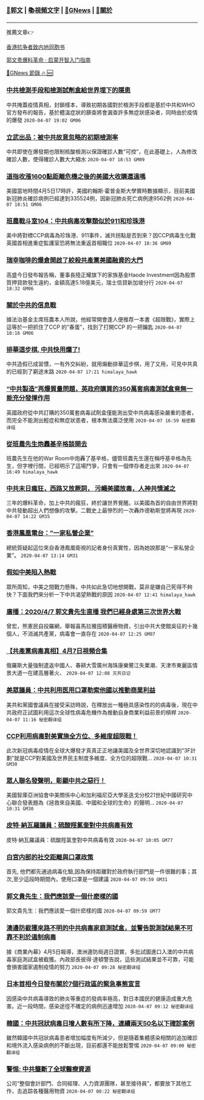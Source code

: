 ###  [:eagle:郭文](https://github.com/ourhimalayas/txt) | [:books:視頻文字](https://github.com/ourhimalayas/txt/blob/master/content/README.md) | [:newspaper:GNews](https://github.com/ourhimalayas/txt/blob/master/content/gnews/README.md) | [:pray:關於](https://github.com/ourhimalayas/home/tree/master/about)
---

推薦文章:point_right:

[香港抗争者致内地同胞书](https://github.com/ourhimalayas/news/blob/master/2019/08/a_letter_from_the_hong_kong_people.md)

[郭文贵爆料革命 · 启蒙开智入门指南](https://github.com/ourhimalayas/txt/issues/1)

[:newspaper:GNews 節錄 :fire: :new:](https://github.com/ourhimalayas/txt/blob/master/content/gnews/README.md) 



### [中共檢測手段和檢測試劑盒給世界埋下的隱患](/content/gnews/1/README.md)

中共掩蓋疫情真相，封鎖樣本，導致初期各國對於檢測手段都是基於中共和WHO官方發布的報告，基於體溫症狀的篩查將會漏查許多無症狀感染者，同時由於疫情的爆發  `2020-04-07 19:02 GM06`

### [立武出品：被中共故意忽略的初期檢測率](/content/gnews/2/README.md)

中共即使在爆發期也限制核酸檢測以保證確診人數“可控”，在此基礎上，人為修改確診人數，使得確診人數大大縮水  `2020-04-07 18:53 GM09`

### [道指收漲1600點距離危機之後的美國大收購還遠嗎](/content/gnews/3/README.md)

美國當地時間4月5日17時許，美國約翰斯·霍普金斯大學實時數據顯示，目前美國新冠肺炎確診病例已經達到335524例，因新冠肺炎死亡病例達9562例  `2020-04-07 18:51 GM06`

### [班農戰斗室104：中共病毒攻擊類似於911和珍珠港](/content/gnews/4/README.md)

美中將對標CCP病毒為珍珠港、911事件，滅共拐點是否到來？因CCP病毒生化戰英國首相進重症監護室恐將無法重返首相職位  `2020-04-07 18:36 GM09`

### [瑞幸咖啡的爆倉開啟了絞殺共產黨美國融資的大門](/content/gnews/5/README.md)

高盛今日發布報告稱，董事長陸正耀旗下的家族基金Haode Investment因為股票質押貸款發生違約，金額高達5.18億美元，瑞士信貸新加坡分行  `2020-04-07 18:32 GM06`

### [關於中共的信息戰](/content/gnews/6/README.md)

據法治基金主席班農本人所說，他經常開會逢人便推荐一本書《超限戰》，實際上這等於一把抓住了CCP 的“春蛋”，找到了打開CCP 的一把鑰匙  `2020-04-07 18:16 GM06`

### [排華這步棋, 中共快用爛了!](/content/gnews/7/README.md)

中共造假已成習慣，一有外交糾紛，就用煽動排華這步棋，用了又用，可見中共真的已經到了窮途末路  `2020-04-07 17:21 himalaya_hawk`

### [“中共製造”再爆質量問題，英政府購買的350萬套病毒測試盒竟無一能充分發揮作用](/content/gnews/8/README.md)

英國政府從中共訂購的350萬套病毒試劑盒僅能測出受中共病毒感染嚴重的患者，而完全不能測出輕症和無症狀患者，根本無法廣泛使用  `2020-04-07 16:59 秘密翻译组`

### [從班農先生炮轟基辛格談開去](/content/gnews/9/README.md)

班農先生在他的War Room中炮轟了基辛格，儘管班農先生還在稱呼基辛格為先生，但字裡行間，已經明示了這場鬥爭，只會有一個倖存者走出來  `2020-04-07 16:49 himalaya_hawk`

### [中共末日瘋狂，西路又放厥詞， 污衊美國放毒，人神共憤滅之](/content/gnews/10/README.md)

三年的爆料革命，加上中共的瘋狂，終於讓世界覺醒。以美國為首的自由世界將對中共發動超出人們想像的攻擊。二戰史上最慘烈的一次轟炸德勒斯登將再現  `2020-04-07 14:22 GM35`

### [香港鳳凰電台：&#8221;一家私營企業&#8221;](/content/gnews/11/README.md)

總統質疑起這位來自香港鳳凰衛視的記者身份真實性，因為她說那是“一家私營企業”。  `2020-04-07 13:14 GM31`

### [假如中美陷入熱戰](/content/gnews/12/README.md)

眾所周知，中美之間戰力懸殊，中共如此急切地想開戰，莫非是嫌自己死得不夠快？下面我們來分析一下中共渴望熱戰的原因  `2020-04-07 12:41 himalaya_hawk`

### [廣播：2020/4/7 郭文貴先生直播 我們已經身處第三次世界大戰](/content/gnews/13/README.md)

曾宏，熊憲民自投羅網，舉報喜馬拉雅囤積醫療物資，引出中共大使館吳征的十幾個人，不消滅共產黨，病毒會一直存在  `2020-04-07 12:25 GM07`

### [【共產黨病毒真相】4月7日視頻合集](/content/gnews/14/README.md)

俄羅斯大量強制遣返中國人、春耕大雪廣州海珠康樂鷺江失業潮、天津市東麗區情景大道一在建高層著火、  `2020-04-07 12:08 灭共日记`

### [美眾議員：中共利用医用口罩勒索他國以推動商業利益](/content/gnews/15/README.md)

美共和黨國會議員在接受采訪時說，在釋放出一種極具感染性的的病毒後，現在中共政府正試圖利用這次全球性病毒危機作為推動自身商業利益前景的槓桿  `2020-04-07 11:16 秘密翻译组`

### [CCP利用病毒對美實施全方位、多維度超限戰！](/content/gnews/16/README.md)

此次新冠病毒疫情在全球大爆發才真真正正地讓美國及全世界深切地認識到“3F計劃”就是CCP對美國及世界民主制度多維度、全方位的超限戰...  `2020-04-07 10:31 GM30`

### [眾人聯名發聲明，彰顯中共之惡行！](/content/gnews/17/README.md)

美國智庫亞洲協會中美關係中心和加利福尼亞大學圣迭戈分校21世紀中國研究中心聯合發表題為《拯救來自美國、中國和全球的生命》的聲明...  `2020-04-07 10:31 GM30`

### [皮特·納瓦羅議員：硫酸羥氯奎對中共病毒有效](/content/gnews/18/README.md)

皮特·納瓦羅議員：硫酸羥氯奎對中共病毒有效  `2020-04-07 10:05 GM77`

### [白宮内部的社交距離與口罩政策](/content/gnews/19/README.md)

首先, 他們都先通過病毒化驗,因為保持距離對於政府執行部門是一件很難的事；其次,至少這段時期間內，使用口罩是一個建議  `2020-04-07 09:59 GM31`

### [郭文貴先生：我們應該愛一個什麽樣的國](/content/gnews/20/README.md)

郭文貴先生：我們應該愛一個什麽樣的國  `2020-04-07 09:59 GM77`

### [澳邊防截獲來路不明的中共病毒家庭測試盒，並警告說測試結果不可靠不利於遏制病毒](/content/gnews/21/README.md)

據《商業內幕》4月5日報導，澳洲邊防局週日證實，多批試圖進口入澳的中共病毒家庭測試盒被截獲。內政部長彼得·達頓警告說，這些測試結果並不可靠，可能會損害國家遏制疫情的努力  `2020-04-07 09:28 秘密翻译组`

### [日本首相今日發布關於7個行政區的緊急事態宣言](/content/gnews/22/README.md)

因感染中共病毒導致的肺炎等重症的發病率極高，對日本國民的健康造成重大危害。近一段時間，感染途徑不確定的病例迅速增加  `2020-04-07 09:12 秘密翻译组`

### [韓國：中共冠狀病毒日增人數有所下降，連續兩天50名以下確診案例](/content/gnews/23/README.md)

雖然韓國中共冠狀病毒患者增加幅度有所減少，但是隨着集體感染相關的追加確診和境外流入感染病例的不斷出現，目前都還不能放鬆警惕  `2020-04-07 09:00 秘密翻译组`

### [警惕: 中共壟斷了全球醫療資源](/content/gnews/24/README.md)

公司“整個會計部門、合同經理、人力資源團隊，甚至接待員”，都要放下其他工作，去追踪各種醫用物資  `2020-04-07 08:22 秘密翻译组`

